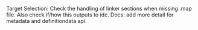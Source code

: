 Target Selection: Check the handling of linker sections when missing .map file. Also check if/how this outputs to idc.
Docs: add more detail for metadata and definitiondata api.
